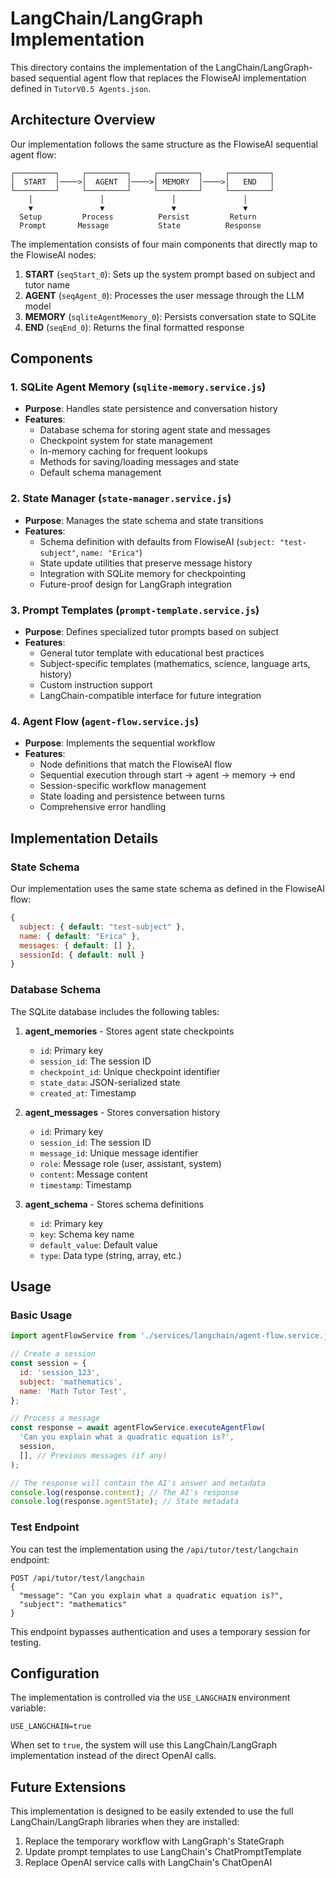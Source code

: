 # LangChain/LangGraph Implementation

This directory contains the implementation of the LangChain/LangGraph-based sequential agent flow that replaces the FlowiseAI implementation defined in `TutorV0.5 Agents.json`.

## Architecture Overview

Our implementation follows the same structure as the FlowiseAI sequential agent flow:

```
┌─────────┐     ┌─────────┐     ┌─────────┐     ┌─────────┐
│  START  │────>│  AGENT  │────>│ MEMORY  │────>│   END   │
└─────────┘     └─────────┘     └─────────┘     └─────────┘
    │               │               │               │
    ▼               ▼               ▼               ▼
  Setup         Process          Persist         Return
  Prompt       Message           State          Response
```

The implementation consists of four main components that directly map to the FlowiseAI nodes:

1. **START** (`seqStart_0`): Sets up the system prompt based on subject and tutor name
2. **AGENT** (`seqAgent_0`): Processes the user message through the LLM model
3. **MEMORY** (`sqliteAgentMemory_0`): Persists conversation state to SQLite
4. **END** (`seqEnd_0`): Returns the final formatted response

## Components

### 1. SQLite Agent Memory (`sqlite-memory.service.js`)

- **Purpose**: Handles state persistence and conversation history
- **Features**:
  - Database schema for storing agent state and messages
  - Checkpoint system for state management
  - In-memory caching for frequent lookups
  - Methods for saving/loading messages and state
  - Default schema management

### 2. State Manager (`state-manager.service.js`)

- **Purpose**: Manages the state schema and state transitions
- **Features**:
  - Schema definition with defaults from FlowiseAI (`subject: "test-subject"`, `name: "Erica"`)
  - State update utilities that preserve message history
  - Integration with SQLite memory for checkpointing
  - Future-proof design for LangGraph integration

### 3. Prompt Templates (`prompt-template.service.js`)

- **Purpose**: Defines specialized tutor prompts based on subject
- **Features**:
  - General tutor template with educational best practices
  - Subject-specific templates (mathematics, science, language arts, history)
  - Custom instruction support
  - LangChain-compatible interface for future integration

### 4. Agent Flow (`agent-flow.service.js`)

- **Purpose**: Implements the sequential workflow
- **Features**:
  - Node definitions that match the FlowiseAI flow
  - Sequential execution through start → agent → memory → end
  - Session-specific workflow management
  - State loading and persistence between turns
  - Comprehensive error handling

## Implementation Details

### State Schema

Our implementation uses the same state schema as defined in the FlowiseAI flow:

```javascript
{
  subject: { default: "test-subject" },
  name: { default: "Erica" },
  messages: { default: [] },
  sessionId: { default: null }
}
```

### Database Schema

The SQLite database includes the following tables:

1. **agent_memories** - Stores agent state checkpoints

   - `id`: Primary key
   - `session_id`: The session ID
   - `checkpoint_id`: Unique checkpoint identifier
   - `state_data`: JSON-serialized state
   - `created_at`: Timestamp

2. **agent_messages** - Stores conversation history

   - `id`: Primary key
   - `session_id`: The session ID
   - `message_id`: Unique message identifier
   - `role`: Message role (user, assistant, system)
   - `content`: Message content
   - `timestamp`: Timestamp

3. **agent_schema** - Stores schema definitions
   - `id`: Primary key
   - `key`: Schema key name
   - `default_value`: Default value
   - `type`: Data type (string, array, etc.)

## Usage

### Basic Usage

```javascript
import agentFlowService from './services/langchain/agent-flow.service.js';

// Create a session
const session = {
  id: 'session_123',
  subject: 'mathematics',
  name: 'Math Tutor Test',
};

// Process a message
const response = await agentFlowService.executeAgentFlow(
  'Can you explain what a quadratic equation is?',
  session,
  [], // Previous messages (if any)
);

// The response will contain the AI's answer and metadata
console.log(response.content); // The AI's response
console.log(response.agentState); // State metadata
```

### Test Endpoint

You can test the implementation using the `/api/tutor/test/langchain` endpoint:

```
POST /api/tutor/test/langchain
{
  "message": "Can you explain what a quadratic equation is?",
  "subject": "mathematics"
}
```

This endpoint bypasses authentication and uses a temporary session for testing.

## Configuration

The implementation is controlled via the `USE_LANGCHAIN` environment variable:

```
USE_LANGCHAIN=true
```

When set to `true`, the system will use this LangChain/LangGraph implementation instead of the direct OpenAI calls.

## Future Extensions

This implementation is designed to be easily extended to use the full LangChain/LangGraph libraries when they are installed:

1. Replace the temporary workflow with LangGraph's StateGraph
2. Update prompt templates to use LangChain's ChatPromptTemplate
3. Replace OpenAI service calls with LangChain's ChatOpenAI
